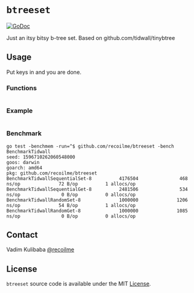 # `btreeset`

[![GoDoc](https://godoc.org/github.com/recoilme/btreeset?status.svg)](https://godoc.org/github.com/recoilme/btreeset)

Just an itsy bitsy b-tree set. Based on github.com/tidwall/tinybtree

## Usage

Put keys in and you are done.

### Functions

```

```

### Example

```go

```

### Benchmark

```
go test -benchmem -run=^$ github.com/recoilme/btreeset -bench BenchmarkTidwall
seed: 1596710262060548000
goos: darwin
goarch: amd64
pkg: github.com/recoilme/btreeset
BenchmarkTidwallSequentialSet-8          4176504               468 ns/op              72 B/op          1 allocs/op
BenchmarkTidwallSequentialGet-8          2481506               534 ns/op               0 B/op          0 allocs/op
BenchmarkTidwallRandomSet-8              1000000              1206 ns/op              54 B/op          1 allocs/op
BenchmarkTidwallRandomGet-8              1000000              1085 ns/op               0 B/op          0 allocs/op
```
## Contact

Vadim Kulibaba [@recoilme](http://t.me/recoilme)

## License

`btreeset` source code is available under the MIT [License](/LICENSE).
